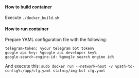 #### How to build container
Execute `./docker_build.sh`

#### How to run container
Prepare YAML configuration file with the following:

    telegram-token: %your telegram bot token%
    google-api-key: %google api developer key%
    google-search-engine-id: %google search engine id%

And execute this:
`sudo docker run --network=host -v %path-to-config%:/app/cfg.yaml slafniy/img-bot cfg.yaml`